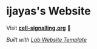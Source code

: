 
# ijayas's Website

Visit **[cell-signalling.org](http://cell-signalling.org)** 🚀

_Built with [Lab Website Template](https://greene-lab.gitbook.io/lab-website-template-docs)_

